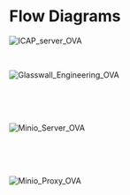 # Flow Diagrams


![ICAP_server_OVA](https://user-images.githubusercontent.com/8102313/100139642-d64dcc80-2ea0-11eb-90a2-46d0991a1336.png)

<br />


![Glasswall_Engineering_OVA](https://user-images.githubusercontent.com/8102313/100145166-f71a2000-2ea8-11eb-9a86-3238031b09eb.png)

<br />
<br />
<br />


![Minio_Server_OVA](https://user-images.githubusercontent.com/8102313/100146574-2d589f00-2eab-11eb-926c-307b162250e7.png)

<br />
<br />
<br />

![Minio_Proxy_OVA](https://user-images.githubusercontent.com/8102313/100151033-9f33e700-2eb1-11eb-98d6-a3742aa9824b.png)





